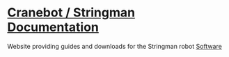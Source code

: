 # [Cranebot / Stringman Documentation](https://nhnifong.github.io/neufangled-site-2/)

Website providing guides and downloads for the Stringman robot
[Software](https://github.com/nhnifong/cranebot3-firmware)
